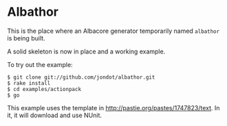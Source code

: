 Albathor
========

This is the place where an Albacore generator temporarily named `albathor` is being built.  

A solid skeleton is now in place and a working example.  

To try out the example:

	$ git clone git://github.com/jondot/albathor.git
	$ rake install
	$ cd examples/actionpack
	$ go
	
This example uses the template in http://pastie.org/pastes/1747823/text. In it, it will download
and use NUnit.




